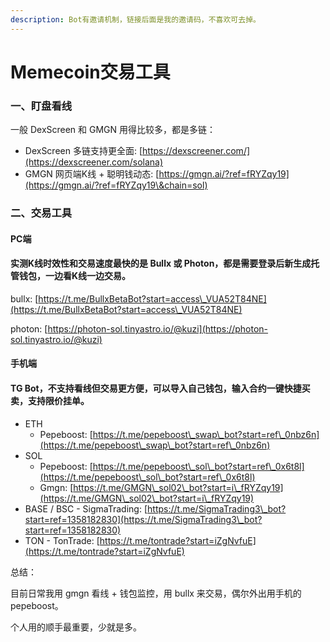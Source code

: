 ```yaml
---
description: Bot有邀请机制，链接后面是我的邀请码，不喜欢可去掉。
---
```


# Memecoin交易工具

### 一、盯盘看线

一般 DexScreen 和 GMGN 用得比较多，都是多链：

* DexScreen 多链支持更全面: [https://dexscreener.com/](https://dexscreener.com/solana)
* GMGN 网页端K线 + 聪明钱动态: [https://gmgn.ai/?ref=fRYZqy19](https://gmgn.ai/?ref=fRYZqy19\&chain=sol)

### 二、交易工具

#### PC端

#### 实测K线时效性和交易速度最快的是 Bullx 或 Photon，都是需要登录后新生成托管钱包，一边看K线一边交易。

bullx: [https://t.me/BullxBetaBot?start=access\_VUA52T84NE](https://t.me/BullxBetaBot?start=access\_VUA52T84NE)

photon: [https://photon-sol.tinyastro.io/@kuzi](https://photon-sol.tinyastro.io/@kuzi)

#### 手机端

#### TG Bot，不支持看线但交易更方便，可以导入自己钱包，输入合约一键快捷买卖，支持限价挂单。

* ETH&#x20;
  * Pepeboost: [https://t.me/pepeboost\_swap\_bot?start=ref\_0nbz6n](https://t.me/pepeboost\_swap\_bot?start=ref\_0nbz6n)
* SOL
  * Pepeboost: [https://t.me/pepeboost\_sol\_bot?start=ref\_0x6t8l](https://t.me/pepeboost\_sol\_bot?start=ref\_0x6t8l)
  * Gmgn: [https://t.me/GMGN\_sol02\_bot?start=i\_fRYZqy19](https://t.me/GMGN\_sol02\_bot?start=i\_fRYZqy19)
* BASE / BSC - SigmaTrading: [https://t.me/SigmaTrading3\_bot?start=ref=1358182830](https://t.me/SigmaTrading3\_bot?start=ref=1358182830)
* TON - TonTrade: [https://t.me/tontrade?start=iZgNvfuE](https://t.me/tontrade?start=iZgNvfuE)



总结：

目前日常我用 gmgn 看线 + 钱包监控，用 bullx 来交易，偶尔外出用手机的 pepeboost。

个人用的顺手最重要，少就是多。





